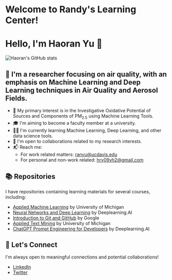 # Welcome to Randy's Learning Center!

# Hello, I'm Haoran Yu 👋

![Haoran's GitHub stats](https://github-readme-stats.vercel.app/api?username=randyyu-94&show_icons=true&theme=radical)

## 🎯 I'm a researcher focusing on air quality, with an emphasis on Machine Learning and Deep Learning techniques in Air Quality and Aerosol Fields.

- 🔬 My primary interest is in the Investigative Oxidative Potential of Sources and Components of PM<sub>2.5</sub> using Machine Learning Tools.
- 🎓 I'm aiming to become a faculty member at a university.
- 👨‍💻 I'm currently learning Machine Learning, Deep Learning, and other data science tools.
- 🙋 I'm open to collaborations related to my research interests.
- 📬 Reach me: 
  - For work related matters: [ranyu@ucdavis.edu](mailto:ranyu@ucdavis.edu)
  - For personal and non-work related: [hry09yh2@gmail.com](mailto:hry09yh2@gmail.com)

## 📚 Repositories

I have repositories containing learning materials for several courses, including:

- [Applied Machine Learning](https://github.com/randyyu-94/Applied_Machine_Learning_UMich) by University of Michigan
- [Neural Networks and Deep Learning](https://github.com/randyyu-94/Neural_Networks_Deep_Learning) by Deeplearning.AI
- [Introduction to Git and GitHub](https://github.com/randyyu-94/Introduction-to-Git-and-Github) by Google
- [Applied Text Mining](https://github.com/randyyu-94/Applied_Text_Mining) by University of Michigan
- [ChatGPT Prompt Engineering for Developers](https://github.com/randyyu-94/ChatGPT_Prompt_Engineering) by Deeplearning.AI

## 🤝 Let's Connect

I'm always open to meaningful connections and potential collaborations!

- [LinkedIn](https://www.linkedin.com/in/haoran-yu-5a994b139/)
- [Twitter](https://twitter.com/RandyYo1994)


<!---
randyyu-94/randyyu-94 is a ✨ special ✨ repository because its `README.md` (this file) appears on your GitHub profile.
You can click the Preview link to take a look at your changes.
--->
